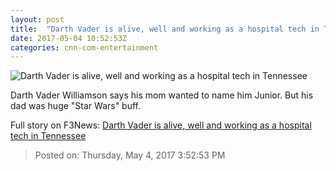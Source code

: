 ```yaml
---
layout: post
title:  "Darth Vader is alive, well and working as a hospital tech in Tennessee"
date: 2017-05-04 10:52:53Z
categories: cnn-com-entertainment
---
```


![Darth Vader is alive, well and working as a hospital tech in Tennessee](http://i2.cdn.cnn.com/cnnnext/dam/assets/170503152232-01-darth-vader-name-memphis-hospital-worker-trnd-super-tease.jpg)

Darth Vader Williamson says his mom wanted to name him Junior. But his dad was huge "Star Wars" buff.


Full story on F3News: [Darth Vader is alive, well and working as a hospital tech in Tennessee](http://www.f3nws.com/n/vhCjrG)

> Posted on: Thursday, May 4, 2017 3:52:53 PM
